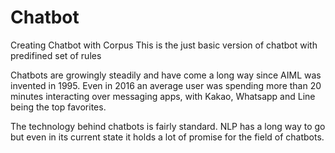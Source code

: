 # Chatbot
Creating Chatbot with Corpus
This is the just basic version of chatbot with predifined set of rules


Chatbots are growingly steadily and have come a long way since AIML was invented in 1995. 
Even in 2016 an average user was spending more than 20 minutes interacting over messaging apps, with Kakao, 
Whatsapp and Line being the top favorites.

The technology behind chatbots is fairly standard.
NLP has a long way to go but even in its current state it holds a lot of promise for the field of chatbots.
